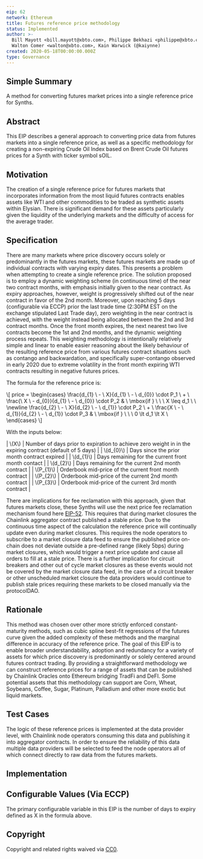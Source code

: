 ```yaml
---
eip: 62
network: Ethereum
title: Futures reference price methodology
status: Implemented
author: >-
  Bill Mayott <bill.mayott@xbto.com>, Philippe Bekhazi <philippe@xbto.com>,
  Walton Comer <walton@xbto.com>, Kain Warwick (@kaiynne)
created: 2020-05-18T00:00:00.000Z
type: Governance
---
```


## Simple Summary
A method for converting futures market prices into a single reference price for Synths.

## Abstract
This EIP describes a general approach to converting price data from futures markets into a single reference price, as well as a specific methodology for creating a non-expiring Crude Oil Index based on Brent Crude Oil futures prices for a Synth with ticker symbol sOIL.

## Motivation
The creation of a single reference price for futures markets that incorporates information from the most liquid futures contracts enables assets like WTI and other commodities to be traded as synthetic assets within Elysian. There is significant demand for these assets particularly given the liquidity of the underlying markets and the difficulty of access for the average trader. 
 
## Specification
There are many markets where price discovery occurs solely or predominantly in the futures markets, these futures markets are made up of individual contracts with varying expiry dates. This presents a problem when attempting to create a single reference price. The solution proposed is to employ a dynamic weighting scheme (in continuous time) of the near two contract months, with emphasis initially given to the near contract.  As expiry approaches, however, weight is progressively shifted out of the near contract in favor of the 2nd month.  Moreover, upon reaching 5 days (configurable via ECCP) prior the last trade time (2:30PM EST on the exchange stipulated Last Trade day), zero weighting in the near contract is achieved, with the weight instead being allocated between the 2nd and 3rd contract months.  Once the front month expires, the next nearest two live contracts become the 1st and 2nd months, and the dynamic weighting process repeats. This weighting methodology is intentionally relatively simple and linear to enable easier reasoning about the likely behaviour of the resulting reference price from various futures contract situations such as contango and backwardation, and specifically super-contango observed in early 2020 due to extreme volatility in the front month expiring WTI contracts resulting in negative futures prices.

The formula for the reference price is:

\\[
price = \begin{cases}
\frac{d_{1} \ - \ X}{d_{1} \ - \ d_{0}} \cdot P_1 \ + \ \frac{\ X \ - d_{0}}{d_{1} \ - \ d_{0}} \cdot P_2 & \ \mbox{if } \ \ \ X \leq d_1 \\ \\
\newline
\frac{d_{2} \ - \ X}{d_{2} \ - \ d_{1}} \cdot P_2 \ + \ \frac{X \ - \ d_{1}}{d_{2} \ - \ d_{1}} \cdot P_3 & \ \mbox{if } \ \ \ 0 \lt d_1 \lt X \\
\end{cases}
\\]

With the inputs below:

| \\(X\\) | Number of days prior to expiration to achieve zero weight in in the expiring contract (default of 5 days) |
| \\(d_{0}\\) | Days since the prior month contract expired |
| \\(d_{1}\\) | Days remaining for the current front month contact |
| \\(d_{2}\\) | Days remaining for the current 2nd month contract |
| \\(P_{1}\\) | Orderbook mid-price of the current front month contract |
| \\(P_{2}\\) | Orderbook mid-price of the current 2nd month contract |
| \\(P_{3}\\) | Orderbook mid-price of the current 3rd month contract |

There are implications for fee reclamation with this approach, given that futures markets close, these Synths will use the next price fee reclamation mechanism found here [EIP-52](https://eips.elysian.finance/eips/eip-52). This requires that during market closures the Chainlink aggregator contract published a stable price. Due to the continuous time aspect of the calculation the reference price will continually update even during market closures. This requires the node operators to subscribe to a market closure data feed to ensure the published price on-chain does not deviate outside a pre-defined range (likely 5bps) during market closures, which would trigger a next price update and cause all orders to fill at a stale price. There is a further implication for circuit breakers and other out of cycle market closures as these events would not be covered by the market closure data feed, in the case of a circuit breaker or other unscheduled market closure the data providers would continue to publish stale prices requiring these markets to be closed manually via the protocolDAO.

## Rationale
This method was chosen over other more strictly enforced constant-maturity methods, such as cubic spline best-fit regressions of the futures curve given the added complexity of these methods and the marginal difference in accuracy of the reference price. The goal of this EIP is to enable broader understandability, adoption and redundancy for a variety of assets for which price discovery is predominantly or solely centered around futures contract trading. By providing a straightforward methodology we can construct reference prices for a range of assets that can be published by Chainlink Oracles onto Ethereum bridging TradFi and DeFI. Some potential assets that this methodology can support are Corn, Wheat, Soybeans, Coffee, Sugar, Platinum, Palladium and other more exotic but liquid markets.

## Test Cases
The logic of these reference prices is implemented at the data provider level, with Chainlink node operators consuming this data and publishing it into aggregator contracts. In order to ensure the reliability of this data multiple data providers will be selected to feed the node operators all of which connect directly to raw data from the futures markets.

## Implementation


## Configurable Values (Via ECCP)
The primary configurable variable in this EIP is the number of days to expiry defined as X in the formula above.

## Copyright
Copyright and related rights waived via [CC0](https://creativecommons.org/publicdomain/zero/1.0/).